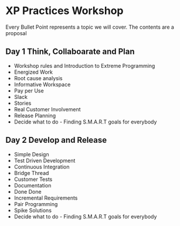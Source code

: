 # XP Practices Workshop 

Every Bullet Point represents a topic we will cover. The contents are a proposal 

## Day 1 Think, Collaboarate and Plan

* Workshop rules and Introduction to Extreme Programming 
* Energized Work
* Root cause analysis
* Informative Workspace
* Pay per Use
* Slack
* Stories
* Real Customer Involvement
* Release Planning
* Decide what to do - Finding S.M.A.R.T goals for everybody



## Day 2 Develop and Release

* Simple Design
* Test Driven Development
* Continuous Integration
* Bridge Thread
* Customer Tests
* Documentation
* Done Done
* Incremental Requirements
* Pair Programming
* Spike Solutions
* Decide what to do - Finding S.M.A.R.T goals for everybody





